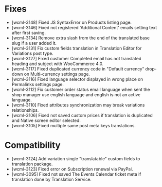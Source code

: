 # Fixes
* [wcml-3148] Fixed JS SyntaxError on Products listing page.
* [wcml-3146] Fixed not registered 'Additional Content' emails setting text after first saving.
* [wcml-3134] Remove extra slash from the end of the translated base slug if a user added it.
* [wcml-3131] Fix custom fields translation in Translation Editor for Variations post type.
* [wcml-3127] Fixed customer Completed email has not translated heading and subject with WooCommerce 4.0.
* [wcml-3117] Fixed duplicated currency code in "Default currency" drop-down on Multi-currency settings page.
* [wcml-3116] Fixed language selector displayed in wrong place on Permalinks settings page.
* [wcml-3112] Fix customer order status email language when sent the shop manager use english language and english is not an active language.
* [wcml-3110] Fixed attributes synchronization may break variations relationships.
* [wcml-3106] Fixed not saved custom prices if translation is duplicated and Native screen editor selected.
* [wcml-3105] Fixed multiple same post meta keys translations.

# Compatibility
* [wcml-3124] Add variation single "translatable" custom fields to translation package.
* [wcml-3123] Fixed error on Subscription renewal via PayPal.
* [wcml-3095] Fixed not saved The Events Calendar ticket meta if translation done by Translation Service.